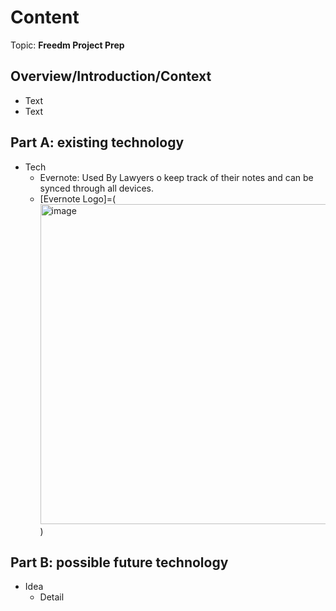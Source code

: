 # Content
Topic: **Freedm Project Prep**

## Overview/Introduction/Context
* Text
* Text

## Part A: existing technology
* Tech
  * Evernote: Used By Lawyers o keep track of their notes and can be synced through all devices.
  * [Evernote Logo]=(<img width="512" height="512" alt="image" src="https://github.com/user-attachments/assets/e9ea3985-7919-4a30-87fa-71412d0ec56c" />
)

## Part B: possible future technology
* Idea
  * Detail
